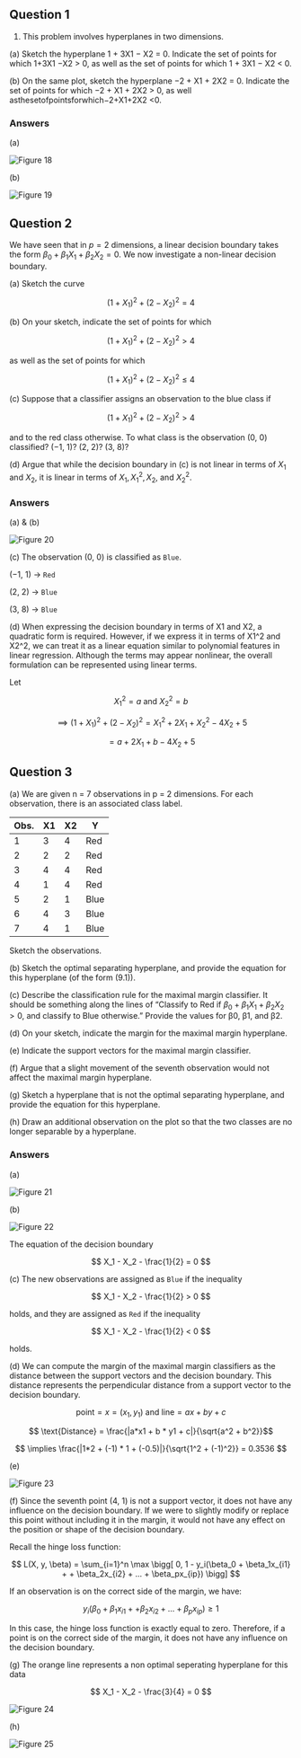 ## Question 1
1. This problem involves hyperplanes in two dimensions.

(a) Sketch the hyperplane 1 + 3X1 − X2 = 0. Indicate the set of points for which 1+3X1 −X2 > 0, as well as the set of points for which 1 + 3X1 − X2 < 0.

(b) On the same plot, sketch the hyperplane −2 + X1 + 2X2 = 0. Indicate the set of points for which −2 + X1 + 2X2 > 0, as well asthesetofpointsforwhich−2+X1+2X2 <0.

### Answers

(a)

![Figure 18](/figures/Figure_18.png)

(b)

![Figure 19](/figures/Figure_19.png)

## Question 2

We have seen that in $p = 2$ dimensions, a linear decision boundary takes the form $\beta_0 +\beta_1X_1 +\beta_2X_2 = 0$. We now investigate a non-linear decision boundary.

(a) Sketch the curve

$$ (1 + X_1)^2 + (2 - X_2)^2 = 4 $$

(b) On your sketch, indicate the set of points for which

$$ (1 + X_1)^2 + (2 - X_2)^2 \gt 4 $$

as well as the set of points for which

$$ (1 + X_1)^2 + (2 - X_2)^2 \leq 4 $$

(c) Suppose that a classifier assigns an observation to the blue class if

$$ (1 + X_1)^2 + (2 - X_2)^2 \gt 4 $$

and to the red class otherwise. To what class is the observation (0, 0) classified? (−1, 1)? (2, 2)? (3, 8)?

(d) Argue that while the decision boundary in (c) is not linear in terms of $X_1$ and $X_2$, it is linear in terms of $X_1, X_1^2, X_2, \ \text{and} \ X_2^2$.

### Answers

(a) & (b)

![Figure 20](/figures/Figure_20.png)

(c)
The observation (0, 0) is classified as `Blue`.

(−1, 1) -> `Red`

(2, 2) -> `Blue`

(3, 8) -> `Blue`

(d) When expressing the decision boundary in terms of X1 and X2, a quadratic form is required. However, if we express it in terms of X1^2 and X2^2, we can treat it as a linear equation similar to polynomial features in linear regression. Although the terms may appear nonlinear, the overall formulation can be represented using linear terms.

Let 

$$ X_1^2 = a \ \text{and} \ X_2^2 = b $$

$$ \implies (1 + X_1)^2 + (2 - X_2)^2 = X_1^2 + 2 X_1 + X_2^2 - 4 X_2 + 5 $$

$$ = a + 2 X_1 + b - 4 X_2 + 5 $$


## Question 3

(a) We are given n = 7 observations in p = 2 dimensions. For each observation, there is an associated class label.

| Obs. | X1 | X2 | Y   |
|------|----|----|-----|
| 1    | 3  | 4  | Red |
| 2    | 2  | 2  | Red |
| 3    | 4  | 4  | Red |
| 4    | 1  | 4  | Red |
| 5    | 2  | 1  | Blue|
| 6    | 4  | 3  | Blue|
| 7    | 4  | 1  | Blue|

Sketch the observations.

(b) Sketch the optimal separating hyperplane, and provide the equation for this hyperplane (of the form (9.1)).

(c) Describe the classification rule for the maximal margin classifier. It should be something along the lines of “Classify to Red if $\beta_0 +\beta_1X_1 +\beta_2X_2 \gt 0$, and classify to Blue otherwise.” Provide the values for β0, β1, and β2.

(d) On your sketch, indicate the margin for the maximal margin hyperplane.

(e) Indicate the support vectors for the maximal margin classifier.

(f) Argue that a slight movement of the seventh observation would not affect the maximal margin hyperplane.

(g) Sketch a hyperplane that is not the optimal separating hyperplane, and provide the equation for this hyperplane.

(h) Draw an additional observation on the plot so that the two classes are no longer separable by a hyperplane.

### Answers

(a)

![Figure 21](/figures/Figure_21.png)

(b)

![Figure 22](/figures/Figure_22.png)

The equation of the decision boundary

$$ X_1 - X_2 - \frac{1}{2} = 0 $$

(c)
The new observations are assigned as `Blue` if the inequality 

$$ X_1 - X_2 - \frac{1}{2} > 0 $$

holds, and they are assigned as `Red` if the inequality 

$$ X_1 - X_2 - \frac{1}{2} < 0 $$

holds.

(d) We can compute the margin of the maximal margin classifiers as the distance between the support vectors and the decision boundary. This distance represents the perpendicular distance from a support vector to the decision boundary.

$$ \text{point} = x = (x_1, y_1) \ \text{and} \ \text{line} = ax + by + c $$

$$ \text{Distance} = \frac{|a*x1 + b * y1 + c|}{\sqrt{a^2 + b^2}}$$

$$ \implies \frac{|1*2 + (-1) * 1 + (-0.5)|}{\sqrt{1^2 + (-1)^2}} = 0.3536 $$

(e)

![Figure 23](/figures/Figure_23.png)

(f) Since the seventh point (4, 1) is not a support vector, it does not have any influence on the decision boundary. If we were to slightly modify or replace this point without including it in the margin, it would not have any effect on the position or shape of the decision boundary.

Recall the hinge loss function:

$$ L(X, y, \beta) = \sum_{i=1}^n \max \bigg[ 0, 1 - y_i(\beta_0 + \beta_1x_{i1} + + \beta_2x_{i2} + ... + \beta_px_{ip}) \bigg] $$

If an observation is on the correct side of the margin, we have:

$$ y_i(\beta_0 + \beta_1x_{i1} + + \beta_2x_{i2} + ... + \beta_px_{ip}) \geq 1 $$

In this case, the hinge loss function is exactly equal to zero. Therefore, if a point is on the correct side of the margin, it does not have any influence on the decision boundary.

(g) The orange line represents a non optimal seperating hyperplane for this data

$$ X_1 - X_2 - \frac{3}{4} = 0 $$

![Figure 24](/figures/Figure_24.png)

(h)

![Figure 25](/figures/Figure_25.png)